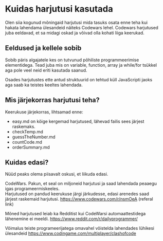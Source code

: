 
# Kuidas harjutusi kasutada

Olen siia kogunud mõningaid harjutusi mida tasuks osata enne teha kui hakata lahendama ülesandeid näiteks Codewars lehel.
Codewars harjutused juba eeldavad, et sa midagi oskad ja võivad olla kohati liiga keerukad.

## Eeldused ja kellele sobib

Sobib päris algajatele kes on tutvunud põhiliste programmeerimise elementidega.
Tead juba mis on variable, function, array ja while/for tsükkel aga pole veel neid eriti kasutada saanud.

Osades harjutustes ette antud struktuurid on tehtud küll JavaScripti jaoks aga saab ka teistes keeltes lahendada.

## Mis järjekorras harjutusi teha?

Keerukuse järjekorras, lihtsamad enne:  
- easy.md on kõige kergemad harjutused, lähevad failis sees järjest raskemaks.
- checkTemp.md
- guessTheNumber.md
- countCode.md
- orderSummary.md

## Kuidas edasi?

Nüüd peaks olema piisavalt oskusi, et liikuda edasi.  

CodeWars. Pakun, et seal on miljoneid harjutusi ja saad lahendada peaaegu igas programeermiskeeles.  
Harjutused on pandud keerukuse järgi järkudesse, edasi arenedes saad järjest raskemaid harjutusi.
https://www.codewars.com/r/nsmOeA (referal link)

Mõned harjutused leiab ka Redditist kui CodeWarsi automaattestidega lähenemine ei meeldi.
https://www.reddit.com/r/dailyprogrammer/

Võimalus teiste programeerijatega omavahel võistelda lahendades lühikesi ülesandeid
https://www.codingame.com/multiplayer/clashofcode
